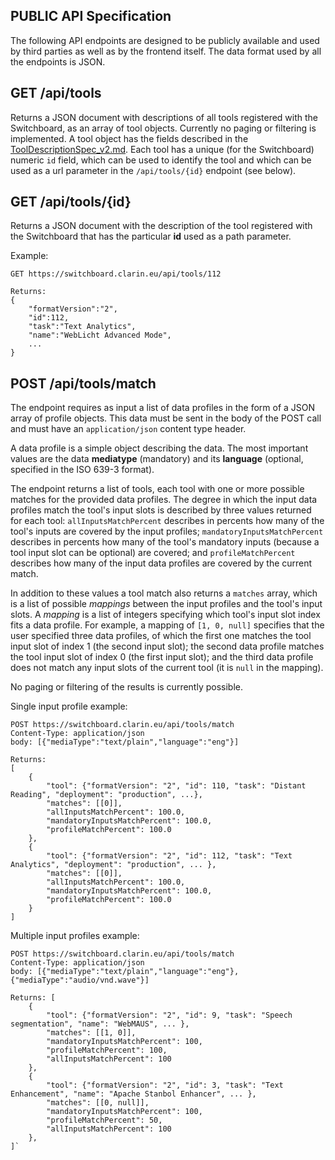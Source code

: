 PUBLIC API Specification
--------------------------

The following API endpoints are designed to be publicly available and used by third parties as well as by the frontend itself. The data format used by all the endpoints is JSON.

## GET /api/tools

Returns a JSON document with descriptions of all tools registered with the Switchboard, as an array of tool objects. Currently no paging or filtering is implemented. A tool object has the fields described in the [ToolDescriptionSpec_v2.md](./ToolDescriptionSpec_v2.md). Each tool has a unique (for the Switchboard) numeric `id` field, which can be used to identify the tool and which can be used as a url parameter in the `/api/tools/{id}` endpoint (see below).

## GET /api/tools/{id}

Returns a JSON document with the description of the tool registered with the Switchboard that has the particular **id** used as a path parameter.

Example:
```
GET https://switchboard.clarin.eu/api/tools/112

Returns:
{
    "formatVersion":"2",
    "id":112,
    "task":"Text Analytics",
    "name":"WebLicht Advanced Mode",
    ...
}
```

## POST /api/tools/match

The endpoint requires as input a list of data profiles in the form of a JSON array of profile objects. This data must be sent in the body of the POST call and must have an `application/json` content type header.

A data profile is a simple object describing the data. The most important values are the data **mediatype** (mandatory) and its **language** (optional, specified in the ISO 639-3 format).

The endpoint returns a list of tools, each tool with one or more possible matches for the provided data profiles. The degree in which the input data profiles match the tool's input slots is described by three values returned for each tool: `allInputsMatchPercent` describes in percents how many of the tool's inputs are covered by the input profiles; `mandatoryInputsMatchPercent` describes in percents how many of the tool's mandatory inputs (because a tool input slot can be optional) are covered; and `profileMatchPercent` describes how many of the input data profiles are covered by the current match.

In addition to these values a tool match also returns a `matches` array, which is a list of possible *mappings* between the input profiles and the tool's input slots. A *mapping* is a list of integers specifying which tool's input slot index fits a data profile. For example, a mapping of `[1, 0, null]` specifies that the user specified three data profiles, of which the first one matches the tool input slot of index 1 (the second input slot); the second data profile matches the tool input slot of index 0 (the first input slot); and the third data profile does not match any input slots of the current tool (it is `null` in the mapping).

No paging or filtering of the results is currently possible.

Single input profile example:
```
POST https://switchboard.clarin.eu/api/tools/match
Content-Type: application/json
body: [{"mediaType":"text/plain","language":"eng"}]

Returns:
[
    {
        "tool": {"formatVersion": "2", "id": 110, "task": "Distant Reading", "deployment": "production", ...},
        "matches": [[0]],
        "allInputsMatchPercent": 100.0,
        "mandatoryInputsMatchPercent": 100.0,
        "profileMatchPercent": 100.0
    },
    {
        "tool": {"formatVersion": "2", "id": 112, "task": "Text Analytics", "deployment": "production", ... },
        "matches": [[0]],
        "allInputsMatchPercent": 100.0,
        "mandatoryInputsMatchPercent": 100.0,
        "profileMatchPercent": 100.0
    }
]
```

Multiple input profiles example:
```
POST https://switchboard.clarin.eu/api/tools/match
Content-Type: application/json
body: [{"mediaType":"text/plain","language":"eng"},{"mediaType":"audio/vnd.wave"}]

Returns: [
    {
        "tool": {"formatVersion": "2", "id": 9, "task": "Speech segmentation", "name": "WebMAUS", ... },
        "matches": [[1, 0]],
        "mandatoryInputsMatchPercent": 100,
        "profileMatchPercent": 100,
        "allInputsMatchPercent": 100
    },
    {
        "tool": {"formatVersion": "2", "id": 3, "task": "Text Enhancement", "name": "Apache Stanbol Enhancer", ... },
        "matches": [[0, null]],
        "mandatoryInputsMatchPercent": 100,
        "profileMatchPercent": 50,
        "allInputsMatchPercent": 100
    },
]`
